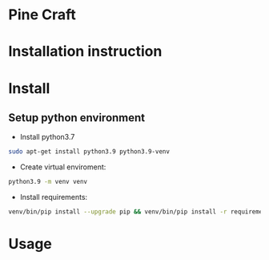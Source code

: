 # Pine Craft

# Installation instruction

# Install

## Setup python environment

* Install python3.7

```bash
sudo apt-get install python3.9 python3.9-venv
```

* Create virtual enviroment:
```bash
python3.9 -m venv venv
```

* Install requirements:
```bash
venv/bin/pip install --upgrade pip && venv/bin/pip install -r requirements.txt
```

# Usage
